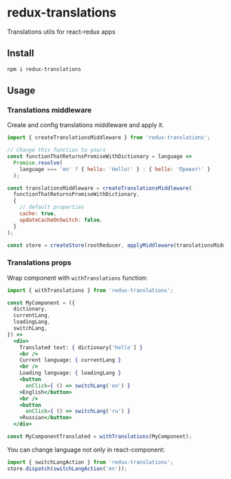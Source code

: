 # redux-translations
Translations utils for react-redux apps

## Install

```sh
npm i redux-translations
```

## Usage

### Translations middleware

Create and config translations middleware and apply it.

```js
import { createTranslationsMiddleware } from 'redux-translations';

// Change this function to yours
const functionThatReturnsPromiseWithDictionary = language =>
  Promise.resolve(
    language === 'en' ? { hello: 'Hello!' } : { hello: 'Привет!' }
  );

const translationsMiddleware = createTranslationsMiddleware(
  functionThatReturnsPromiseWithDictionary,
  {
    // default properties
    cache: true,
    updateCacheOnSwitch: false,
  }
);

const store = createStore(rootReducer, applyMiddleware(translationsMiddleware));
```


### Translations props

Wrap component with `withTranslations` function:

```jsx
import { withTranslations } from 'redux-translations';

const MyComponent = ({
  dictionary,
  currentLang,
  loadingLang,
  switchLang,
}) =>
  <div>
    Translated text: { dictionary['hello'] }
    <br />
    Current language: { currentLang }
    <br />
    Loading language: { loadingLang }
    <button
      onClick={ () => switchLang('en') }
    >English</button>
    <br />
    <button
      onClick={ () => switchLang('ru') }
    >Russian</button>
  </div>

const MyComponentTranslated = withTranslations(MyComponent);
```

You can change language not only in react-component:

```js
import { switchLangAction } from 'redux-translations';
store.dispatch(switchLangAction('en'));
```
